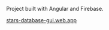 Project built with Angular and Firebase.

[stars-database-gui.web.app](https://stars-database-gui.web.app)

